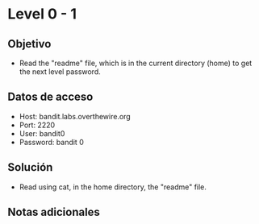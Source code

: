 # Level 0 - 1

## Objetivo
- Read the "readme" file, which is in the current directory (home) to get the next level password.

## Datos de acceso
- Host: bandit.labs.overthewire.org
- Port: 2220
- User: bandit0
- Password: bandit 0

## Solución
- Read using cat, in the home directory, the "readme" file.


## Notas adicionales


